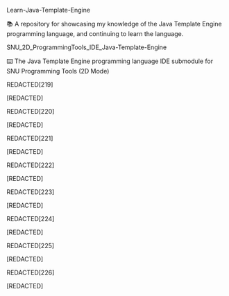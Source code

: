 
Learn-Java-Template-Engine

📚️ A repository for showcasing my knowledge of the Java Template Engine programming language, and continuing to learn the language. 

SNU_2D_ProgrammingTools_IDE_Java-Template-Engine

⌨️ The Java Template Engine programming language IDE submodule for SNU Programming Tools (2D Mode)

REDACTED[219]

[REDACTED]

REDACTED[220]

[REDACTED]

REDACTED[221]

[REDACTED]

REDACTED[222]

[REDACTED]

REDACTED[223]

[REDACTED]

REDACTED[224]

[REDACTED]

REDACTED[225]

[REDACTED]

REDACTED[226]

[REDACTED]

